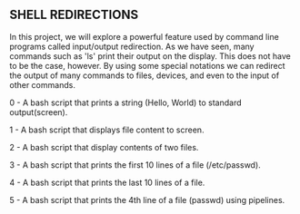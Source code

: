 SHELL REDIRECTIONS
------------------

In this project, we will explore a powerful feature used by command line programs called input/output redirection. As we have seen, many commands such as 'ls' print their output on the display. This does not have to be the case, however. By using some special notations we can redirect the output of many commands to files, devices, and even to the input of other commands.

0 - A bash script that prints a string (Hello, World) to standard output(screen). 

1 - A bash script that displays file content to screen. 

2 - A bash script that display contents of two files.

3 - A bash script that prints the first 10 lines of a file (/etc/passwd).

4 - A bash script that prints the last 10 lines of a file.

5 - A bash script that prints the 4th line of a file (passwd) using pipelines.
